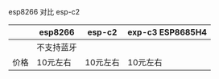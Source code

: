 esp8266 对比  esp-c2


|     | esp8266 | esp-c2 | exp-c3 ESP8685H4 |
| --- | ------- | ------ | ---------------- |
|     | 不支持蓝牙   |        |                  |
| 价格  | 10元左右   | 10元左右  | 10元左右            |
